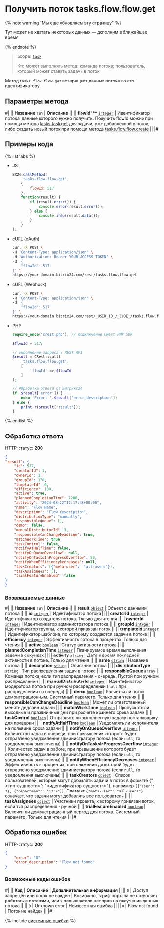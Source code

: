# Получить поток tasks.flow.flow.get

{% note warning "Мы еще обновляем эту страницу" %}

Тут может не хватать некоторых данных — дополним в ближайшее время

{% endnote %}

> Scope: [`task`](../../scopes/permissions.md)
>
> Кто может выполнять метод: команда потока; пользователь, который может ставить задачи в поток

Метод `tasks.flow.flow.get` возвращает данные потока по его идентификатору.

## Параметры метода

#|
|| **Название** `тип` | **Описание** ||
|| **flowId^*^** [`integer`](../../data-types.md) | Идентификатор потока, данные которого нужно получить. Получить flowId можно при помощи метода [tasks.task.get](../tasks-task-get.md) для задачи, уже добавленной в поток, либо создать новый поток при помощи метода [tasks.flow.flow.create](./tasks-flow-flow-create.md) ||
|#

## Примеры кода

{% list tabs %}

- JS
    ```js
    BX24.callMethod(
        'tasks.flow.flow.get',
        {
            flowId: 517
        },
        function(result) {
            if (result.error()) {
                console.error(result.error());
            } else {
                console.info(result.data());
            }
        }
    );
    ```

- cURL (oAuth)
    ```bash
    curl -X POST \
    -H "Content-Type: application/json" \
    -H "Authorization: Bearer YOUR_ACCESS_TOKEN" \
    -d '{
        "flowId": 517
    }' \
    https://your-domain.bitrix24.com/rest/tasks.flow.flow.get
    ```

- cURL (Webhook)
    ```bash
    curl -X POST \
    -H "Content-Type: application/json" \
    -d '{
        "flowId": 517
    }' \
    https://your-domain.bitrix24.com/rest/_USER_ID_/_CODE_/tasks.flow.flow.get
    ```

- PHP
    ```php
    require_once('crest.php'); // подключение CRest PHP SDK

    $flowId = 517;

    // выполнение запроса к REST API
    $result = CRest::call(
        'tasks.flow.flow.get',
        [
            'flowId' => $flowId
        ]
    );

    // Обработка ответа от Битрикс24
    if ($result['error']) {
        echo 'Error: '.$result['error_description'];
    } else {
        print_r($result['result']);
    }
    ```

{% endlist %}

## Обработка ответа

HTTP-статус: **200**

```json
{
"result": {
    "id": 517,
    "creatorId": 1,
    "ownerId": 1,
    "groupId": 178,
    "templateId": 0,
    "efficiency": 100,
    "active": true,
    "plannedCompletionTime": 7200,
    "activity": "2024-08-22T12:17:48+00:00",
    "name": "Flow Name",
    "description": "Flow description",
    "distributionType": "manually",
    "responsibleQueue": [],
    "demo": false,
    "manualDistributorId": 3,
    "responsibleCanChangeDeadline": true,
    "matchWorkTime": true,
    "taskControl": false,
    "notifyAtHalfTime": false,
    "notifyOnQueueOverflow": null,
    "notifyOnTasksInProgressOverflow": 50,
    "notifyWhenEfficiencyDecreases": null,
    "taskCreators": [{"meta-user":  "all-users"}],
    "taskAssignees": [],
    "trialFeatureEnabled": false
}
}
```

### Возвращаемые данные

#|
|| **Название** `тип` | **Описание** ||
|| **result** [`object`](../../data-types.md) | Объект с данными потока ||
|| **id** [`integer`](../../data-types.md) | Идентификатор потока ||
|| **creatorId** [`integer`](../../data-types.md) | Идентификатор создателя потока. Только для чтения ||
|| **ownerId** [`integer`](../../data-types.md) | Идентификатор администратора потока ||
|| **groupId** [`integer`](../../data-types.md) | Идентификатор группы, к которой привязан поток ||
|| **templateId** [`integer`](../../data-types.md) | Идентификатор шаблона, по которому создаются задачи в потоке ||
|| **efficiency** [`integer`](../../data-types.md) | Эффективность потока в процентах. Только для чтения ||
|| **active** [`boolean`](../../data-types.md) | Статус активности потока ||
|| **plannedCompletionTime** [`integer`](../../data-types.md) | Планируемое время выполнения задачи в секундах ||
|| **activity** [`string`](../../data-types.md) | Дата и время последней активности в потоке. Только для чтения ||
|| **name** [`string`](../../data-types.md) | Название потока ||
|| **description** [`string`](../../data-types.md) | Описание потока ||
|| **distributionType** [`string`](../../data-types.md) | Тип распределения задач в потоке ||
|| **responsibleQueue** [`array`](../../data-types.md) | Команда потока, если тип распределения - очередь. Пустой при ручном распределении ||
|| **manualDistributorId** [`integer`](../../data-types.md) | Идентификатор модератора потока при ручном распределении (`null` при распределении по очереди) ||
|| **demo** [`boolean`](../../data-types.md) | Является ли поток демонстрационным. Системный параметр. Только для чтения ||
|| **responsibleCanChangeDeadline** [`boolean`](../../data-types.md) | Может ли ответственный менять дедлайн задачи ||
|| **matchWorkTime** [`boolean`](../../data-types.md) | Пропускать ли выходные и праздничные дни при расчете крайнего срока задачи ||
|| **taskControl** [`boolean`](../../data-types.md) | Отправлять ли выполненную задачу постановщику для проверки ||
|| **notifyAtHalfTime** [`boolean`](../../data-types.md) | Уведомлять ли исполнителя на половине срока задачи ||
|| **notifyOnQueueOverflow** [`integer`](../../data-types.md) | Количество задач в очереди, при превышении которого будет отправлено уведомление администратору потока (если `null`, то уведомления выключены) ||
|| **notifyOnTasksInProgressOverflow** [`integer`](../../data-types.md) | Количество задач в работе, при превышении которого будет отправлено уведомление администратору потока (если `null`, то уведомления выключены) ||
|| **notifyWhenEfficiencyDecreases** [`integer`](../../data-types.md) | Эффективность в процентах, при снижении до которой будет отправлено уведомление администратору потока (если `null`, то уведомления выключены) ||
|| **taskCreators** [`object`](../../data-types.md) | Список пользователей, которые могут добавлять задачи в поток в формате {"<тип-сущности>": "<идентификатор-сущности>"}, например `[{"user": 3}, {"department": "17:F"}]`. Элемент `{"meta-user": "all-users"}` означает, что задачи могут добавлять все пользователи ||
|| **taskAssignees** [`object`](../../data-types.md) | Участники проекта, к которому привязан поток, если тип распределения - ручной ||
|| **trialFeatureEnabled** [`boolean`](../../data-types.md) | Включен ли демонстрационный период для потока. Системный параметр. Только для чтения ||
|#

## Обработка ошибок

HTTP-статус: **200**

```json
{
    "error": "0",
    "error_description": "Flow not found"
}
```

### Возможные коды ошибок

#|
|| **Код** | **Описание** | **Дополнительная информация** ||
|| `0` | Доступ запрещён или поток не найден | Возможно, тариф портала не позволяет работать с потоками, или у пользователя нет прав на получение данных потока ||
|| `0` | Unknown error | Неизвестная ошибка ||
|| `0` | Flow not found | Поток не найден ||
|#

{% include [системные ошибки](../../../_includes/system-errors.md) %}
